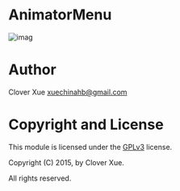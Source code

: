 # AnimatorMenu

![imag](https://github.com/xuechinahb/AnimatorMenu/raw/master/image/preview.gif)

Author
======

Clover Xue <xuechinahb@gmail.com>


Copyright and License
=====================

This module is licensed under the [GPLv3](http://gplv3.fsf.org/) license.

Copyright (C) 2015, by Clover Xue.

All rights reserved.
